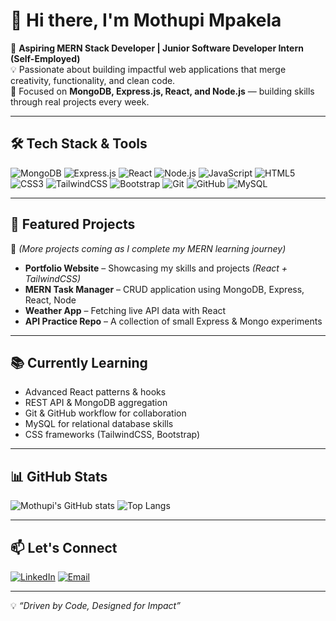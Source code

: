 # 👋 Hi there, I'm Mothupi Mpakela

🚀 **Aspiring MERN Stack Developer | Junior Software Developer Intern (Self-Employed)**  
💡 Passionate about building impactful web applications that merge creativity, functionality, and clean code.  
🎯 Focused on **MongoDB, Express.js, React, and Node.js** — building skills through real projects every week.  

---

## 🛠 Tech Stack & Tools
![MongoDB](https://img.shields.io/badge/-MongoDB-4EA94B?logo=mongodb&logoColor=white)
![Express.js](https://img.shields.io/badge/-Express.js-000000?logo=express&logoColor=white)
![React](https://img.shields.io/badge/-React-61DAFB?logo=react&logoColor=black)
![Node.js](https://img.shields.io/badge/-Node.js-339933?logo=node.js&logoColor=white)
![JavaScript](https://img.shields.io/badge/-JavaScript-F7DF1E?logo=javascript&logoColor=black)
![HTML5](https://img.shields.io/badge/-HTML5-E34F26?logo=html5&logoColor=white)
![CSS3](https://img.shields.io/badge/-CSS3-1572B6?logo=css3&logoColor=white)
![TailwindCSS](https://img.shields.io/badge/-TailwindCSS-38B2AC?logo=tailwind-css&logoColor=white)
![Bootstrap](https://img.shields.io/badge/-Bootstrap-7952B3?logo=bootstrap&logoColor=white)
![Git](https://img.shields.io/badge/-Git-F05032?logo=git&logoColor=white)
![GitHub](https://img.shields.io/badge/-GitHub-181717?logo=github&logoColor=white)
![MySQL](https://img.shields.io/badge/-MySQL-4479A1?logo=mysql&logoColor=white)

---

## 📂 Featured Projects
📌 *(More projects coming as I complete my MERN learning journey)*  

- **Portfolio Website** – Showcasing my skills and projects *(React + TailwindCSS)*  
- **MERN Task Manager** – CRUD application using MongoDB, Express, React, Node  
- **Weather App** – Fetching live API data with React  
- **API Practice Repo** – A collection of small Express & Mongo experiments  

---

## 📚 Currently Learning
- Advanced React patterns & hooks  
- REST API & MongoDB aggregation  
- Git & GitHub workflow for collaboration  
- MySQL for relational database skills  
- CSS frameworks (TailwindCSS, Bootstrap)  

---

## 📊 GitHub Stats
![Mothupi's GitHub stats](https://github-readme-stats.vercel.app/api?username=YourGitHubUsername&show_icons=true&theme=radical)
![Top Langs](https://github-readme-stats.vercel.app/api/top-langs/?username=YourGitHubUsername&layout=compact&theme=radical)

---

## 📫 Let's Connect
[![LinkedIn](https://img.shields.io/badge/LinkedIn-0A66C2?logo=linkedin&logoColor=white)](https://www.linkedin.com/in/mpakelamothupi/)
[![Email](https://img.shields.io/badge/Email-D14836?logo=gmail&logoColor=white)](mailto:info.africubic@gmail.com)

---

💡 *“Driven by Code, Designed for Impact”*  
